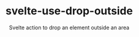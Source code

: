 <h1 align="center">
    svelte-use-drop-outside
</h1>
<p align="center">
    Svelte action to drop an element outside an area
</p>